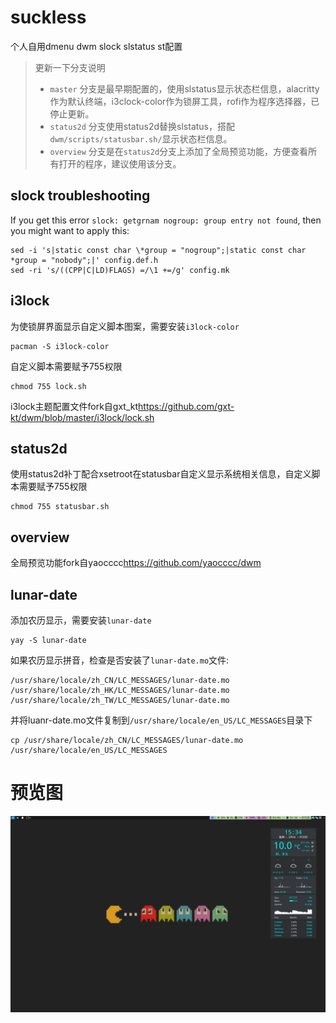 # suckless
个人自用dmenu dwm slock slstatus st配置

>更新一下分支说明
>- `master` 分支是最早期配置的，使用slstatus显示状态栏信息，alacritty作为默认终端，i3clock-color作为锁屏工具，rofi作为程序选择器，已停止更新。
>- `status2d` 分支使用status2d替换slstatus，搭配`dwm/scripts/statusbar.sh/`显示状态栏信息。
>- `overview` 分支是在`status2d`分支上添加了全局预览功能，方便查看所有打开的程序，建议使用该分支。

## slock troubleshooting
If you get this error `slock: getgrnam nogroup: group entry not found`, then you might want to apply this:
```shell
sed -i 's|static const char \*group = "nogroup";|static const char *group = "nobody";|' config.def.h
sed -ri 's/((CPP|C|LD)FLAGS) =/\1 +=/g' config.mk
```

## i3lock
为使锁屏界面显示自定义脚本图案，需要安装`i3lock-color`
```shell
pacman -S i3lock-color
```
自定义脚本需要赋予755权限
```shell
chmod 755 lock.sh
```
i3lock主题配置文件fork自gxt_kt<https://github.com/gxt-kt/dwm/blob/master/i3lock/lock.sh>

## status2d
使用status2d补丁配合xsetroot在statusbar自定义显示系统相关信息，自定义脚本需要赋予755权限
```shell
chmod 755 statusbar.sh
```
## overview
全局预览功能fork自yaocccc<https://github.com/yaocccc/dwm>

## lunar-date
添加农历显示，需要安装`lunar-date`
```shell
yay -S lunar-date
```
如果农历显示拼音，检查是否安装了`lunar-date.mo`文件:
```shell
/usr/share/locale/zh_CN/LC_MESSAGES/lunar-date.mo
/usr/share/locale/zh_HK/LC_MESSAGES/lunar-date.mo
/usr/share/locale/zh_TW/LC_MESSAGES/lunar-date.mo
```
并将luanr-date.mo文件复制到`/usr/share/locale/en_US/LC_MESSAGES`目录下
```shell
cp /usr/share/locale/zh_CN/LC_MESSAGES/lunar-date.mo /usr/share/locale/en_US/LC_MESSAGES
```
# 预览图
![image](https://github.com/sl903dj/suckless/blob/overview/2024-03-04_15-35.png)
